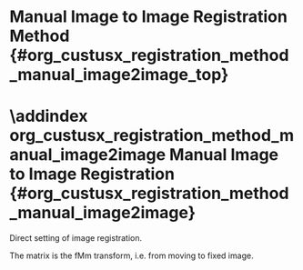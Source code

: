 Manual Image to Image Registration Method {#org_custusx_registration_method_manual_image2image_top}
===================

\addindex org_custusx_registration_method_manual_image2image
Manual Image to Image Registration {#org_custusx_registration_method_manual_image2image}
===========================================================

Direct setting of image registration.

The matrix is the fMm transform, i.e. from moving to fixed image.
